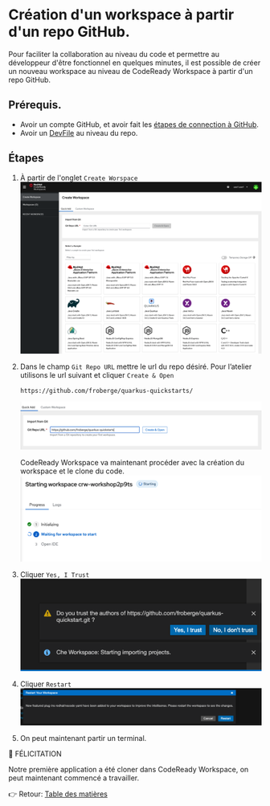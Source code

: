 # Création d'un workspace à partir d'un repo GitHub.

Pour faciliter la collaboration au niveau du code et permettre au développeur d'être fonctionnel en quelques minutes, il est possible de créer un nouveau workspace au niveau de CodeReady Workspace à partir d'un repo GitHub.

## Prérequis.
* Avoir un compte GitHub, et avoir fait les [étapes de connection à GitHub](docs/github-private.md).
* Avoir un [DevFile](https://devfile.io/docs/devfile/2.1.0/user-guide/index.html) au niveau du repo.



## Étapes
1. À partir de l'onglet `Create Worspace`
![Create Workspace](images/crw-create-workspace.png)

2. Dans le champ `Git Repo URL` mettre le url du repo désiré. Pour l’atelier utilisons le url suivant et cliquer `Create & Open`
    ```
    https://github.com/froberge/quarkus-quickstarts/
    ```
    ![Clone Repo](images/github-repo-url.png)

    CodeReady Workspace va maintenant procéder avec la création du workspace et le clone du code.
    ![Workspace creation Repo](images/ocp-cli-workspace-creation.png)


3. Cliquer `Yes, I Trust`
![Trust Workspace Author](images/trust-author-2.png)

4. Cliquer `Restart`
![vscode plugin](images/vscode-plugin.png)

5. On peut maintenant partir un terminal.


:tada: FÉLICITATION

Notre première application a été cloner dans CodeReady Workspace, on peut maintenant commencé a travailler.

:point_right: Retour: [Table des matières](../README.md#table-des-matières)